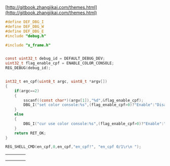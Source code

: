 [http://gitbook.zhangjikai.com/themes.html](http://gitbook.zhangjikai.com/themes.html)

```c
#define DEF_DBG_I
#define DEF_DBG_W
#define DEF_DBG_E
#include "debug.h"

#include "x_frame.h"


const uint32_t debug_id = DEFAULT_DEBUG_DEV;
uint32_t flag_enable_cpf = ENABLE_COLOR_CONSOLE;
REG_DEBUG(debug_id);


int32_t en_cpf(uint8_t argc, uint8_t *argv[])
{
    if(argc==2)
    {
        sscanf((const char*)(argv[1]),"%d",&flag_enable_cpf);
        DBG_I("set color console:%s",(flag_enable_cpf>0)?"Enable":"Disable");
    }
    else
    {
        DBG_I("cur use color console:%s",(flag_enable_cpf>0)?"Enable":"Disable");
    }     
    return RET_OK;
}

REG_SHELL_CMD(en_cpf,0,en_cpf,"en_cpf!", "en_cpf 0/1\r\n ");
```

|  |  |  |  |
| :--- | :--- | :--- | :--- |
|  |  |  |  |
|  |  |  |  |
|  |  |  |  |



